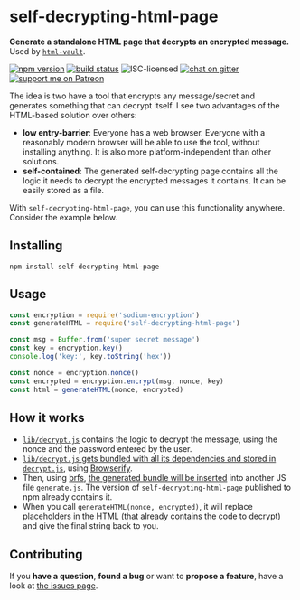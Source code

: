 # self-decrypting-html-page

**Generate a standalone HTML page that decrypts an encrypted message.** Used by [`html-vault`](https://github.com/derhuerst/html-vault#html-vault-).

[![npm version](https://img.shields.io/npm/v/self-decrypting-html-page.svg)](https://www.npmjs.com/package/self-decrypting-html-page)
[![build status](https://img.shields.io/travis/derhuerst/self-decrypting-html-page.svg)](https://travis-ci.org/derhuerst/self-decrypting-html-page)
![ISC-licensed](https://img.shields.io/github/license/derhuerst/self-decrypting-html-page.svg)
[![chat on gitter](https://badges.gitter.im/derhuerst.svg)](https://gitter.im/derhuerst)
[![support me on Patreon](https://img.shields.io/badge/support%20me-on%20patreon-fa7664.svg)](https://patreon.com/derhuerst)

The idea is two have a tool that encrypts any message/secret and generates something that can decrypt itself. I see two advantages of the HTML-based solution over others:

- **low entry-barrier**: Everyone has a web browser. Everyone with a reasonably modern browser will be able to use the tool, without installing anything. It is also more platform-independent than other solutions.
- **self-contained**: The generated self-decrypting page contains all the logic it needs to decrypt the encrypted messages it contains. It can be easily stored as a file.

With `self-decrypting-html-page`, you can use this functionality anywhere. Consider the example below.


## Installing

```shell
npm install self-decrypting-html-page
```


## Usage

```js
const encryption = require('sodium-encryption')
const generateHTML = require('self-decrypting-html-page')

const msg = Buffer.from('super secret message')
const key = encryption.key()
console.log('key:', key.toString('hex'))

const nonce = encryption.nonce()
const encrypted = encryption.encrypt(msg, nonce, key)
const html = generateHTML(nonce, encrypted)
```


## How it works

- [`lib/decrypt.js`](lib/decrypt.js) contains the logic to decrypt the message, using the nonce and the password entered by the user.
- [`lib/decrypt.js` gets bundled with all its dependencies and stored in `decrypt.js`](https://github.com/derhuerst/self-decrypting-html-page/blob/546b4d9a6d9694df4fe498bdc53288216fa224a0/package.json#L36), using [Browserify](http://browserify.org).
- Then, using [brfs](https://www.npmjs.com/package/brfs), [the generated bundle will be inserted](https://github.com/derhuerst/self-decrypting-html-page/blob/546b4d9a6d9694df4fe498bdc53288216fa224a0/package.json#L37) into another JS file `generate.js`. The version of `self-decrypting-html-page` published to npm already contains it.
- When you call `generateHTML(nonce, encrypted)`, it will replace placeholders in the HTML (that already contains the code to decrypt) and give the final string back to you.


## Contributing

If you **have a question**, **found a bug** or want to **propose a feature**, have a look at [the issues page](https://github.com/derhuerst/self-decrypting-html-page/issues).
